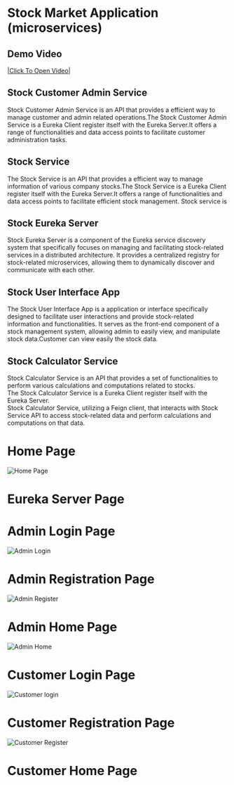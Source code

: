 # Stock Market Application (microservices)
<h2>Demo Video</h2>
<a href="https://drive.google.com/file/d/16wMSwPleffvZLfyTF3fL-Anvbw8-BMb0/view?usp=sharing">|Click To Open Video|</a>
<h2>Stock Customer Admin Service</h2>
<p>Stock Customer Admin Service is an API that provides a efficient way to manage customer and admin related operations.The Stock Customer Admin Service is a  Eureka 
Client register itself with the Eureka Server.It offers a range of functionalities and data access points to facilitate customer administration tasks.</p>

<h2>Stock Service</h2>
<p>The Stock Service is an API that provides a efficient way to manage information of various company stocks.The Stock Service is a  Eureka Client register itself with 
the Eureka Server.It offers a range of functionalities and data access points to facilitate efficient stock management. Stock service is </p>

<h2>Stock Eureka Server</h2>
<p>Stock Eureka Server is a component of the Eureka service discovery system that specifically focuses on managing and facilitating stock-related services in a 
distributed architecture. It provides a centralized registry for stock-related microservices, allowing them to dynamically discover and communicate with each other.</p>

<h2>Stock User Interface App </h2>
<p>The Stock User Interface App is a  application or interface specifically designed to facilitate user interactions and provide stock-related information and 
functionalities. It serves as the front-end component of a stock management system, allowing admin to easily view, and manipulate stock data.Customer can view easily 
the stock data.</p>

<h2>Stock Calculator Service </h2>
<p>Stock Calculator Service is an API that provides a set of functionalities to perform various calculations and computations related to stocks.<br>
The Stock Calculator Service is a  Eureka Client register itself with the Eureka Server.<br>Stock Calculator Service, utilizing a Feign client, that interacts with 
Stock Service API to access stock-related data and perform calculations and computations on that data.
</p>

# Home Page
![Home Page](https://github.com/gallakishore/stock-market-application-microservices/assets/137784768/5cce1258-6b57-4a05-a9d0-3ab86091835c)

# Eureka Server Page

# Admin Login Page

![Admin Login](https://github.com/gallakishore/stock-market-application-microservices/assets/137784768/80a57d54-e950-4a9d-a65f-675fe7573355)

# Admin Registration Page
![Admin Register](https://github.com/gallakishore/stock-market-application-microservices/assets/137784768/e29970e1-3a7a-4c39-bebf-cf186c72faff)

# Admin Home Page
![Admin Home](https://github.com/gallakishore/stock-market-application-microservices/assets/137784768/064643b2-8301-4c6e-845e-5d4a5f63569d)


# Customer Login Page
![Customer login](https://github.com/gallakishore/stock-market-application-microservices/assets/137784768/b56c8ee4-4318-46bd-bd51-d1774b4f35b8)

# Customer Registration Page
![Customer Register](https://github.com/gallakishore/stock-market-application-microservices/assets/137784768/b3c1cacf-356a-4b03-a566-a157e2945732)



# Customer Home Page


